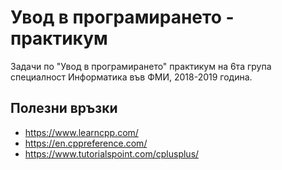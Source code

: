 # Увод в програмирането - практикум
Задачи по "Увод в програмирането" практикум на 6та група специалност Информатика във ФМИ, 2018-2019 година.

## Полезни връзки  
* https://www.learncpp.com/
* https://en.cppreference.com/
* https://www.tutorialspoint.com/cplusplus/
